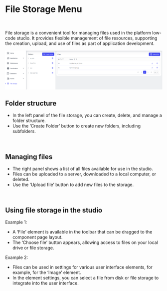 # File Storage Menu
<br>

File storage is a convenient tool for managing files used in the platform low-code studio. It provides flexible management of file resources, supporting the creation, upload, and use of files as part of application development.
<br>

![File storage](../assets/images/user-interface/file-storage.png)
<br>

## Folder structure

- In the left panel of the file storage, you can create, delete, and manage a folder structure.
- Use the ‘Create Folder’ button to create new folders, including subfolders.
<br>

## Managing files

- The right panel shows a list of all files available for use in the studio.
- Files can be uploaded to a server, downloaded to a local computer, or deleted.
- Use the ‘Upload file’ button to add new files to the storage.
<br>

## Using file storage in the studio

Example 1:
- A ‘File’ element is available in the toolbar that can be dragged to the component page layout.
- The ‘Choose file’ button appears, allowing access to files on your local drive or file storage.

Example 2:
- Files can be used in settings for various user interface elements, for example, for the ‘Image’ element.
- In the element settings, you can select a file from disk or file storage to integrate into the user interface.

